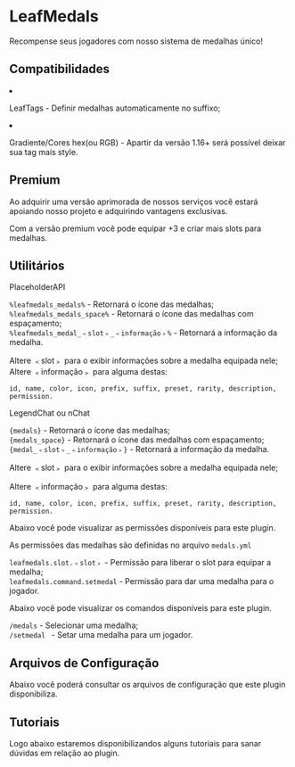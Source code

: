 # LeafMedals
<secondary-label ref="gratuita"/>
<secondary-label ref="premium"/>

<p>Recompense seus jogadores com nosso sistema de medalhas único!</p>

## Compatibilidades

<list>
  <li>
    <p>LeafTags - Definir medalhas automaticamente no suffixo;</p>
  </li>
  <li>
    <p>Gradiente/Cores hex(ou RGB) - Apartir da versão 1.16+ será possível deixar sua tag mais style.</p>
  </li>
</list>

## Premium

<p>Ao adquirir uma versão aprimorada de nossos serviços você estará apoiando nosso projeto e adquirindo vantagens
exclusivas.</p>

<procedure title="Quais sãos as vantagens?">
  <step>
    <p>Com a versão premium você pode equipar +3 e criar mais slots para medalhas.</p>
  </step>
</procedure>

## Utilitários

<tabs>
    <tab title="Placeholders">
        <procedure title="Placeholders">
          <p><control>PlaceholderAPI</control></p>
          <p>
            <code>%leafmedals_medals%</code> - Retornará o ícone das medalhas;<br>
            <code>%leafmedals_medals_space%</code> - Retornará o ícone das medalhas com espaçamento;<br>
            <code>%leafmedals_medal_﹤slot﹥_﹤informação﹥%</code> - Retornará a informação da medalha.
          </p>
          <p>
            Altere <control>﹤slot﹥</control> para o exibir informações sobre a medalha equipada nele;<br>
            Altere <control>﹤informação﹥</control> para alguma destas:
          </p>
          <p>
          <code>id, name, color, icon, prefix, suffix, preset, rarity, description, permission.</code>
          </p>
          <p>
            <control>LegendChat ou nChat</control>
          </p>
          <p>
            <code>{medals}</code> - Retornará o ícone das medalhas;<br>
            <code>{medals_space}</code> - Retornará o ícone das medalhas com espaçamento;<br>
            <code>{medal_﹤slot﹥_﹤informação﹥}</code> - Retornará a informação da medalha.
          </p>
          <p>
            Altere <control>﹤slot﹥</control> para o exibir informações sobre a medalha equipada nele;
          </p>
          <p>
            Altere <control>﹤informação﹥</control> para alguma destas:
          </p>
          <p>
            <code>id, name, color, icon, prefix, suffix, preset, rarity, description, permission.</code>
          </p>
        </procedure>
    </tab>
    <tab title="Permissões">
        <procedure title="Permissões">
          <p>Abaixo você pode visualizar as permissões disponíveis para este plugin.</p>
          <tip>As permissões das medalhas são definidas no arquivo <code>medals.yml</code></tip>
          <p>
            <code>leafmedals.slot.﹤slot﹥</code> - Permissão para liberar o slot para equipar a medalha;<br>
            <code>leafmedals.command.setmedal</code> - Permissão para dar uma medalha para o jogador.<br>
          </p>
        </procedure>
    </tab>
    <tab title="Comandos">
        <procedure title="Comandos">
          <p>Abaixo você pode visualizar os comandos disponíveis para este plugin.</p>
          <p>
            <code>/medals</code> - Selecionar uma medalha;<br>
            <code>/setmedal </code> - Setar uma medalha para um jogador.
          </p>
        </procedure>
    </tab>
</tabs>

## Arquivos de Configuração

<p>Abaixo você poderá consultar os arquivos de configuração que este plugin disponibiliza.</p>

<include from="arquivos-medals.md" element-id="arquivos-medals"></include>

## Tutoriais
<secondary-label ref="breve"/>

<p>Logo abaixo estaremos disponibilizandos alguns tutoriais para sanar dúvidas em relação ao plugin.</p>

<seealso title="Veja mais sobre">
    <category ref="wrs">
        <a href="dependencias-utilitarios.md"/>
        <a href="versoes-premium.md"/>
        <a href="criacao-items.md"/>
        <a href="conditions.md"/>
    </category>
</seealso>